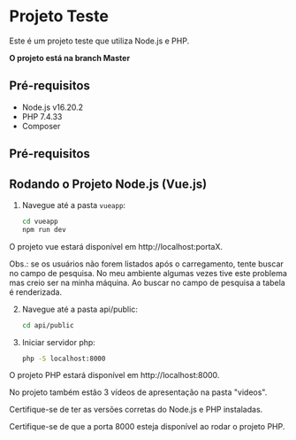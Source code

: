 # Projeto Teste

Este é um projeto teste que utiliza Node.js e PHP.

**O projeto está na branch Master**

## Pré-requisitos

- Node.js v16.20.2
- PHP 7.4.33
- Composer

## Pré-requisitos


## Rodando o Projeto Node.js (Vue.js)

1. Navegue até a pasta `vueapp`:
   ```bash
   cd vueapp
   npm run dev

O projeto vue estará disponível em http://localhost:portaX.

Obs.: se os usuários não forem listados após o carregamento, tente buscar no campo de pesquisa. No meu ambiente algumas vezes tive este problema mas creio ser na minha máquina. Ao buscar no campo de pesquisa a tabela é renderizada.


2. Navegue até a pasta api/public:
   ```bash
   cd api/public

3. Iniciar servidor php:
   ```bash
   php -S localhost:8000

O projeto PHP estará disponível em http://localhost:8000.


No projeto também estão 3 vídeos de apresentação na pasta "videos".

Certifique-se de ter as versões corretas do Node.js e PHP instaladas.

Certifique-se de que a porta 8000 esteja disponível ao rodar o projeto PHP.
